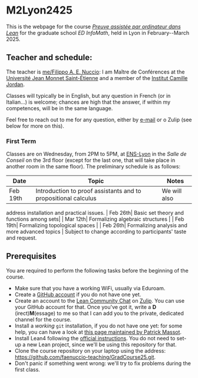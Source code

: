 # M2Lyon2425
This is the webpage for the course [*Preuve assistée par ordinateur dans Lean*](http://edinfomaths.universite-lyon.fr/these/cours-doctoraux) for the graduate school 
*ED InfoMath*, held in Lyon in February--March 2025.

## Teacher and schedule:

The teacher is [me/Filippo A. E. Nuccio](https://perso.univ-st-etienne.fr/nf51454h/): I 
am Maître de Conférences at the [Université Jean Monnet Saint-Étienne](https://www.univ-st-etienne.fr/fr/index.html) and a member of the [Institut Camille Jordan](https://math.univ-lyon1.fr/icj/). 

Classes will typically be in English, but any question in French (or in Italian...) is 
welcome; chances are high that the answer, if within my competences, will be in the 
same language.

Feel free to reach out to me for any 
question, either by <a href="mailto: filippo.nuccio@univ-st-etienne.fr">e-mail</a> or o
Zulip (see below for more on this).


### First Term

Classes are on Wednesday, from 2PM to 5PM, at <a href="https://www.ens-lyon.fr/en/campus-life/campus-tour/maps-directions">ENS-Lyon</a> in the *Salle de Conseil* 
on the 3rd floor (except for the last one, that will take place in another room in the 
same floor). The preliminary schedule is as follows:

| Date      | Topic         | Notes
|-----------|---------------|---------------
| Feb 19th| Introduction to proof assistants and to propositional calculus| We will also 
address installation and practical issues.
| Feb 26th| Basic set theory and functions among sets|
| Mar 12th| Formalizing algebraic structures |
| Feb 19th| Formalizing topological spaces |
| Feb 26th| Formalizing analysis and more advanced topics | Subject to change according to participants' taste and request.



## Prerequisites 

You are required to perform the following tasks before the beginning of the course.
* Make sure that you have a working WiFi, usually via Eduroam.
* Create a <a href="https://github.com">GitHub account</a> if you do not have one yet.
* Create an account to the <a href="https://leanprover.zulipchat.com/">Lean Community Chat</a> on <a href="https://zulip.com/">Zulip</a>. You can use your 
GitHub account for that. Once you've got it, write a **D**
(irect)**M**(essage) to me 
so that I can add you to the private, dedicated channel for 
the course.
* Install a *working* `git` installation, if you do not have 
one yet: for some help, you can have a look at <a href="https://www.imo.universite-paris-saclay.fr/~patrick.massot/misc/git.html">this page maintained by Patrick Massot</a>.
* Install Lean4 following the [official instructions](https://docs.lean-lang.org/lean4/doc/quickstart.html). You do 
not need to set-up a new Lean project, since we'll be using this repository for that.
* Clone the course repository on your laptop using the address: https://github.com/faenuccio-teaching/GradCourse25.git.
* Don't panic if something went wrong: we'll try to fix problems during the first class.

